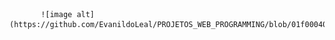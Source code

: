 

           ![image alt](https://github.com/EvanildoLeal/PROJETOS_WEB_PROGRAMMING/blob/01f000408f9c18d47f69f645ed1ee40a8866489c/Exercicio_Web_Programming.jpg)
